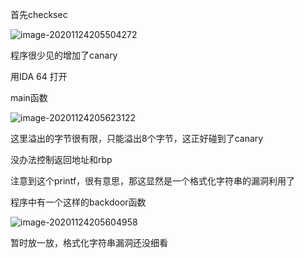 首先checksec

![image-20201124205504272](https://static.hack1s.fun/images/2021/02/06/image-20201124205504272.png)

程序很少见的增加了canary

用IDA 64 打开

main函数

![image-20201124205623122](https://static.hack1s.fun/images/2021/02/06/image-20201124205623122.png)

这里溢出的字节很有限，只能溢出8个字节，这正好碰到了canary

没办法控制返回地址和rbp

注意到这个printf，很有意思，那这显然是一个格式化字符串的漏洞利用了

程序中有一个这样的backdoor函数

![image-20201124205604958](https://static.hack1s.fun/images/2021/02/06/image-20201124205604958.png)

暂时放一放，格式化字符串漏洞还没细看